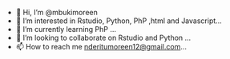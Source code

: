 - 👋 Hi, I’m @mbukimoreen
- 👀 I’m interested in Rstudio, Python, PhP ,html and Javascript...
- 🌱 I’m currently learning PhP ...
- 💞️ I’m looking to collaborate on Rstudio and Python ...
- 📫 How to reach me nderitumoreen12@gmail.com...

<!---
mbukimoreen/mbukimoreen is a ✨ special ✨ repository because its `README.md` (this file) appears on your GitHub profile.
You can click the Preview link to take a look at your changes.
--->
